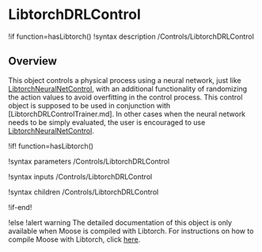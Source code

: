 # LibtorchDRLControl

!if function=hasLibtorch()
!syntax description /Controls/LibtorchDRLControl

## Overview

This object controls a physical process using a neural network, just like [LibtorchNeuralNetControl](source/libtorch/controls/LibtorchNeuralNetControl.md),
with an additional functionality of randomizing the action values to avoid overfitting in the control process.
This control object is supposed to be used in conjunction with [LibtorchDRLControlTrainer.md]. In other
cases when the neural network needs to be simply evaluated, the user is encouraged to use [LibtorchNeuralNetControl](source/libtorch/controls/LibtorchNeuralNetControl.md).

!if! function=hasLibtorch()

!syntax parameters /Controls/LibtorchDRLControl

!syntax inputs /Controls/LibtorchDRLControl

!syntax children /Controls/LibtorchDRLControl

!if-end!

!else
!alert warning
The detailed documentation of this object is only available when Moose is compiled with Libtorch.
For instructions on how to compile Moose with Libtorch, click [here](install_libtorch.md).
